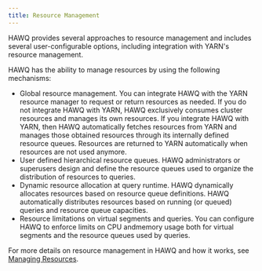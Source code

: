 ```yaml
---
title: Resource Management
---
```


HAWQ provides several approaches to resource management and includes several user-configurable options, including integration with YARN's resource management.

HAWQ has the ability to manage resources by using the following mechanisms:

-   Global resource management. You can integrate HAWQ with the YARN resource manager to request or return resources as needed. If you do not integrate HAWQ with YARN, HAWQ exclusively consumes cluster resources and manages its own resources. If you integrate HAWQ with YARN, then HAWQ automatically fetches resources from YARN and manages those obtained resources through its internally defined resource queues. Resources are returned to YARN automatically when resources are not used anymore.
-   User defined hierarchical resource queues. HAWQ administrators or superusers design and define the resource queues used to organize the distribution of resources to queries.
-   Dynamic resource allocation at query runtime. HAWQ dynamically allocates resources based on resource queue definitions. HAWQ automatically distributes resources based on running \(or queued\) queries and resource queue capacities.
-   Resource limitations on virtual segments and queries. You can configure HAWQ to enforce limits on CPU andmemory usage both for virtual segments and the resource queues used by queries.

For more details on resource management in HAWQ and how it works, see [Managing Resources](../resourcemgmt/HAWQResourceManagement.html).
